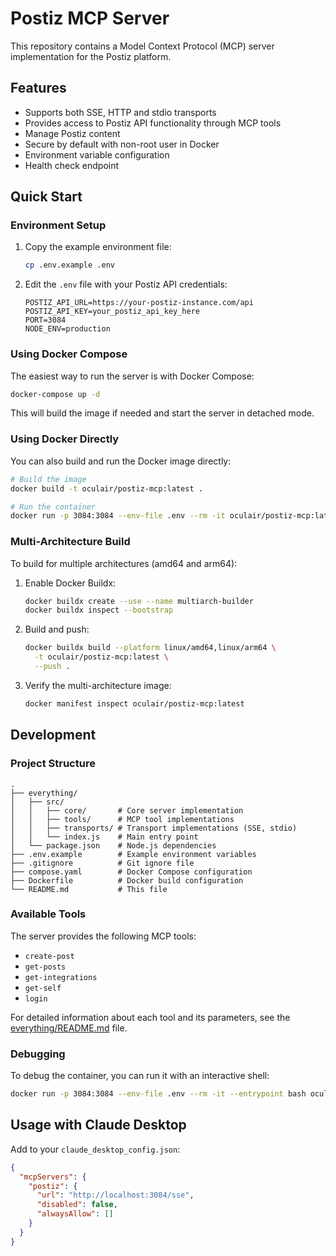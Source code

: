 # Postiz MCP Server

This repository contains a Model Context Protocol (MCP) server implementation for the Postiz platform.

## Features

- Supports both SSE, HTTP and stdio transports
- Provides access to Postiz API functionality through MCP tools
- Manage Postiz content
- Secure by default with non-root user in Docker
- Environment variable configuration
- Health check endpoint

## Quick Start

### Environment Setup

1. Copy the example environment file:
   ```bash
   cp .env.example .env
   ```

2. Edit the `.env` file with your Postiz API credentials:
   ```
   POSTIZ_API_URL=https://your-postiz-instance.com/api
   POSTIZ_API_KEY=your_postiz_api_key_here
   PORT=3084
   NODE_ENV=production
   ```

### Using Docker Compose

The easiest way to run the server is with Docker Compose:

```bash
docker-compose up -d
```

This will build the image if needed and start the server in detached mode.

### Using Docker Directly

You can also build and run the Docker image directly:

```bash
# Build the image
docker build -t oculair/postiz-mcp:latest .

# Run the container
docker run -p 3084:3084 --env-file .env --rm -it oculair/postiz-mcp:latest
```

### Multi-Architecture Build

To build for multiple architectures (amd64 and arm64):

1. Enable Docker Buildx:
   ```bash
   docker buildx create --use --name multiarch-builder
   docker buildx inspect --bootstrap
   ```

2. Build and push:
   ```bash
   docker buildx build --platform linux/amd64,linux/arm64 \
     -t oculair/postiz-mcp:latest \
     --push .
   ```

3. Verify the multi-architecture image:
   ```bash
   docker manifest inspect oculair/postiz-mcp:latest
   ```

## Development

### Project Structure

```
.
├── everything/
│   ├── src/
│   │   ├── core/       # Core server implementation
│   │   ├── tools/      # MCP tool implementations
│   │   ├── transports/ # Transport implementations (SSE, stdio)
│   │   └── index.js    # Main entry point
│   └── package.json    # Node.js dependencies
├── .env.example        # Example environment variables
├── .gitignore          # Git ignore file
├── compose.yaml        # Docker Compose configuration
├── Dockerfile          # Docker build configuration
└── README.md           # This file
```

### Available Tools

The server provides the following MCP tools:

- `create-post`
- `get-posts`
- `get-integrations`
- `get-self`
- `login`

For detailed information about each tool and its parameters, see the [everything/README.md](everything/README.md) file.

### Debugging

To debug the container, you can run it with an interactive shell:

```bash
docker run -p 3084:3084 --env-file .env --rm -it --entrypoint bash oculair/postiz-mcp:latest
```

## Usage with Claude Desktop

Add to your `claude_desktop_config.json`:

```json
{
  "mcpServers": {
    "postiz": {
      "url": "http://localhost:3084/sse",
      "disabled": false,
      "alwaysAllow": []
    }
  }
}